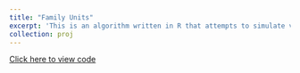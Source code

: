 ```yaml
---
title: "Family Units"
excerpt: 'This is an algorithm written in R that attempts to simulate virus progression and system states among a "family unit" of students that stick together in University. Similar to Testing Pods but this is simpler in that here I construct a vector of individuals and vector of time indexes, rather than a matrix of individuals and states in continuous time. The algorithm iterates through the family unit with key parameters to determine things like the fraction of the people in the family who are ever exposed to the virus and how the total amount of time that people are infectious varies with the size of the group and the testing interval delta, among other things. <br/><img src="/images/Infection Time (n~(2,20), del=2-1.png" width="920" height="320">'
collection: proj
---
```


[Click here to view code](https://github.com/bryansashakim/Family-Unit)

